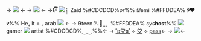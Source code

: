 -> ![](https://i.postimg.cc/hvRh2YvL/Untitled37-20240131184121.jpg) <-
-> ![](https://i.postimg.cc/nzDCYxFV/Untitled38-20240131184231.png) <-
->**꒰ྀི** ![](https://i.postimg.cc/SQcnnm1D/IMG-3849.gif) ༏ ‏‏‎ Zaid %#CDCDCD%*or*%% 𝓓emi  %#FFDDEA% **୨❤︎୧**%% He[◞](https://pronouns.cc/@Anubie) It  ⟡ ₊ arab ![](https://i.postimg.cc/kggGYKJp/IMG-3830.gif) <-
-> 9teen 𐙚 ུ⃨ㅤ ‏‏‎  %#FFDDEA% _sys_**host**%%  ![](https://i.postimg.cc/WbjhrxQj/IMG-3831.gif) gamer ![](https://i.postimg.cc/8PHsbtSv/Untitled42-20240131193902.jpg) artist %#CDCDCD%⏝⏝%%<-
-> [˚ʚ♡ɞ˚](https://fearandhunger.wiki.gg/wiki/Levi) ⟣ [♡](https://megamitensei.fandom.com/wiki/Akihiko_Sanada) ⟣ [pass](https://mmm.page/smt3)<-
-> ![](https://i.postimg.cc/RZpFkhqV/Untitled37-20240131184124.jpg)<-